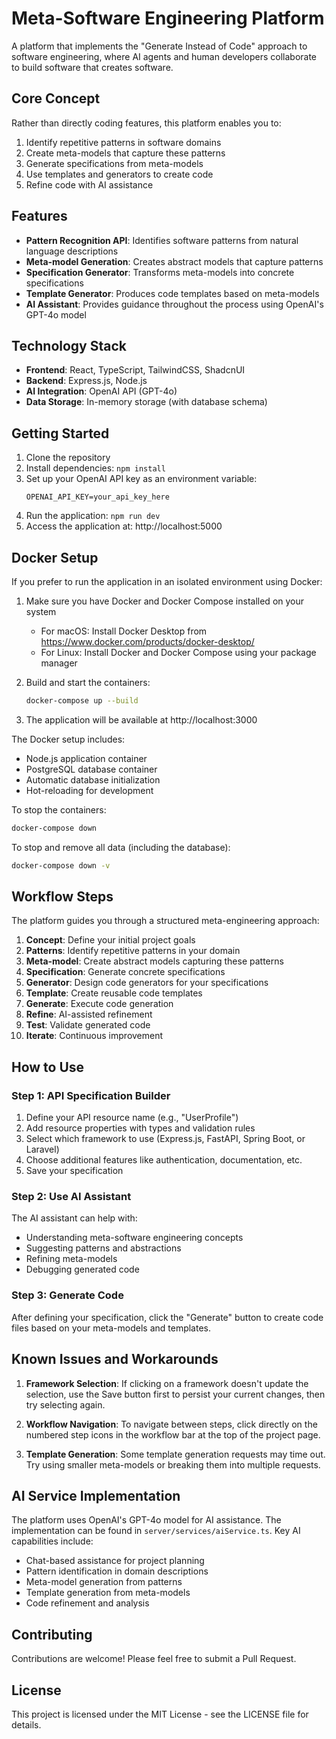 # Meta-Software Engineering Platform

A platform that implements the "Generate Instead of Code" approach to software engineering, where AI agents and human developers collaborate to build software that creates software.

## Core Concept

Rather than directly coding features, this platform enables you to:

1. Identify repetitive patterns in software domains
2. Create meta-models that capture these patterns
3. Generate specifications from meta-models
4. Use templates and generators to create code
5. Refine code with AI assistance

## Features

- **Pattern Recognition API**: Identifies software patterns from natural language descriptions
- **Meta-model Generation**: Creates abstract models that capture patterns
- **Specification Generator**: Transforms meta-models into concrete specifications
- **Template Generator**: Produces code templates based on meta-models
- **AI Assistant**: Provides guidance throughout the process using OpenAI's GPT-4o model

## Technology Stack

- **Frontend**: React, TypeScript, TailwindCSS, ShadcnUI
- **Backend**: Express.js, Node.js
- **AI Integration**: OpenAI API (GPT-4o)
- **Data Storage**: In-memory storage (with database schema)

## Getting Started

1. Clone the repository
2. Install dependencies: `npm install`
3. Set up your OpenAI API key as an environment variable:
   ```
   OPENAI_API_KEY=your_api_key_here
   ```
4. Run the application: `npm run dev`
5. Access the application at: http://localhost:5000

## Docker Setup

If you prefer to run the application in an isolated environment using Docker:

1. Make sure you have Docker and Docker Compose installed on your system
   - For macOS: Install Docker Desktop from https://www.docker.com/products/docker-desktop/
   - For Linux: Install Docker and Docker Compose using your package manager

2. Build and start the containers:
   ```bash
   docker-compose up --build
   ```

3. The application will be available at http://localhost:3000

The Docker setup includes:
- Node.js application container
- PostgreSQL database container
- Automatic database initialization
- Hot-reloading for development

To stop the containers:
```bash
docker-compose down
```

To stop and remove all data (including the database):
```bash
docker-compose down -v
```

## Workflow Steps

The platform guides you through a structured meta-engineering approach:

1. **Concept**: Define your initial project goals
2. **Patterns**: Identify repetitive patterns in your domain
3. **Meta-model**: Create abstract models capturing these patterns
4. **Specification**: Generate concrete specifications
5. **Generator**: Design code generators for your specifications
6. **Template**: Create reusable code templates
7. **Generate**: Execute code generation
8. **Refine**: AI-assisted refinement
9. **Test**: Validate generated code
10. **Iterate**: Continuous improvement

## How to Use

### Step 1: API Specification Builder

1. Define your API resource name (e.g., "UserProfile")
2. Add resource properties with types and validation rules
3. Select which framework to use (Express.js, FastAPI, Spring Boot, or Laravel)
4. Choose additional features like authentication, documentation, etc.
5. Save your specification

### Step 2: Use AI Assistant

The AI assistant can help with:
- Understanding meta-software engineering concepts
- Suggesting patterns and abstractions
- Refining meta-models
- Debugging generated code

### Step 3: Generate Code

After defining your specification, click the "Generate" button to create code files based on your meta-models and templates.

## Known Issues and Workarounds

1. **Framework Selection**: If clicking on a framework doesn't update the selection, use the Save button first to persist your current changes, then try selecting again.

2. **Workflow Navigation**: To navigate between steps, click directly on the numbered step icons in the workflow bar at the top of the project page.

3. **Template Generation**: Some template generation requests may time out. Try using smaller meta-models or breaking them into multiple requests.

## AI Service Implementation

The platform uses OpenAI's GPT-4o model for AI assistance. The implementation can be found in `server/services/aiService.ts`. Key AI capabilities include:

- Chat-based assistance for project planning
- Pattern identification in domain descriptions
- Meta-model generation from patterns
- Template generation from meta-models
- Code refinement and analysis

## Contributing

Contributions are welcome! Please feel free to submit a Pull Request.

## License

This project is licensed under the MIT License - see the LICENSE file for details.